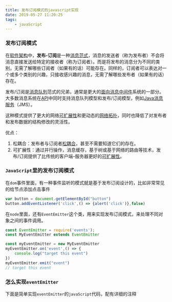 ```yaml
---
title: 发布订阅模式的javascript实现
date: 2019-05-27 11:20:25
tags:
    - javaScript
---
```


### 发布订阅模式

在[软件架构](https://zh.wikipedia.org/wiki/软件架构)中，**发布-订阅**是一种[消息](https://zh.wikipedia.org/wiki/消息)[范式](https://zh.wikipedia.org/wiki/范式)，消息的发送者（称为发布者）不会将消息直接发送给特定的接收者（称为订阅者）。而是将发布的消息分为不同的类别，无需了解哪些订阅者（如果有的话）可能存在。同样的，订阅者可以表达对一个或多个类别的兴趣，只接收感兴趣的消息，无需了解哪些发布者（如果有的话）存在。

发布/订阅是[消息队列](https://zh.wikipedia.org/wiki/消息队列)范式的兄弟，通常是更大的[面向消息中间件](https://zh.wikipedia.org/w/index.php?title=面向消息中间件&action=edit&redlink=1)系统的一部分。大多数消息系统在[API](https://zh.wikipedia.org/wiki/应用程序接口)中同时支持消息队列模型和发布/订阅模型，例如[Java消息服务](https://zh.wikipedia.org/wiki/Java消息服务)（JMS）。

这种模式提供了更大的网络[可扩展性](https://zh.wikipedia.org/wiki/可扩展性)和更动态的[网络拓扑](https://zh.wikipedia.org/wiki/网络拓扑)，同时也降低了对发布者和发布数据的结构修改的灵活性。



优点：

1. 松耦合：发布者与订阅者[松耦合](https://zh.wikipedia.org/wiki/松耦合)，甚至不需要知道它们的存在。
2. 可扩展性：通过并行操作，消息缓存，基于树或基于网络的路由等技术，发布/订阅提供了比传统的客户端–服务器更好的[可扩展性](https://zh.wikipedia.org/wiki/可扩放性)。



### `JavaScript`里的发布订阅模式

在`dom`事件里面，有一种事件监听的模式就是基于发布订阅设计的，比如非常常见的给节点添加点击事件

```javascript
var button = document.getElementById("button")
button.addEventListener('click',() => {alert('click')},false)
```

在`node`里面，还有`EventEmitter`这个类，用来实现发布订阅模式，来处理不同对象之间的事件调用。

```javascript
const EventEmitter = require('events');	
const MyEventEmitter extends EventEmitter

const myEventEmitter = new MyEventEmitter
myEventEmitter.on('event',() => {
    console.log("target this event")
})
myEventEmitter.emit("event")
// target this event
```



### 怎么实现`eventEmitter`

下面是简单实现`eventEmitter`的`javaScript`代码，配有详细的注释

```javascript

```



